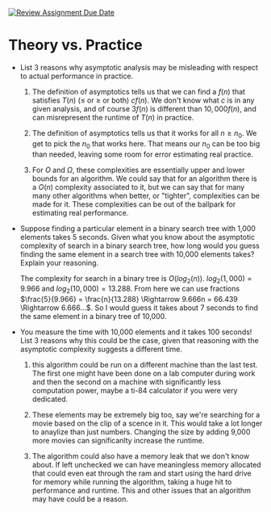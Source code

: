 [![Review Assignment Due Date](https://classroom.github.com/assets/deadline-readme-button-24ddc0f5d75046c5622901739e7c5dd533143b0c8e959d652212380cedb1ea36.svg)](https://classroom.github.com/a/FgMJElkj)
# Theory vs. Practice

- List 3 reasons why asymptotic analysis may be misleading with respect to
  actual performance in practice.

  1) The definition of asymptotics tells us that we can find a $f(n)$ that satisfies $T(n)$ ($\leq$ or $\geq$ or both) $cf(n)$. We don't know what $c$ is in any given analysis, and of course $3f(n)$ is different than $10,000f(n)$, and can misrepresent the runtime of $T(n)$ in practice. 

  2) The definition of asymptotics tells us that it works for all $n \geq n_0$. We get to pick the $n_0$ that works here. That means our $n_0$ can be too big than needed, leaving some room for error estimating real practice. 

  3) For $O$ and $\Omega$, these complexities are essentially upper and lower bounds for an algorithm. We could say that for an algorithm there is a $O(n)$ complexity associated to it, but we can say that for many many other algorithms when better, or "tighter", complexities can be made for it. These complexities can be out of the ballpark for estimating real performance. 

- Suppose finding a particular element in a binary search tree with 1,000
  elements takes 5 seconds. Given what you know about the asymptotic complexity
  of search in a binary search tree, how long would you guess finding the same
  element in a search tree with 10,000 elements takes? Explain your reasoning.

  The complexity for search in a binary tree is $O(log_2(n))$. $log_2(1,000) = 9.966$ and $log_2(10,000) = 13.288$. From here we can use fractions $\frac{5}{9.966} = \frac{n}{13.288} \Rightarrow 9.666n = 66.439 \Rightarrow 6.666...$. So I would guess it takes about 7 seconds to find the same element in a binary tree of 10,000. 

- You measure the time with 10,000 elements and it takes 100 seconds! List 3
  reasons why this could be the case, given that reasoning with the asymptotic
  complexity suggests a different time.

  1) this algorithm could be run on a different machine than the last test. The first one might have been done on a lab computer during work and then the second on a machine with significantly less computation power, maybe a ti-84 calculator if you were very dedicated. 

  2) These elements may be extremely big too, say we're searching for a movie based on the clip of a scence in it. This would take a lot longer to anaylize than just numbers. Changing the size by adding 9,000 more movies can significanlty increase the runtime.

  3)  The algorithm could also have a memory leak that we don't know about. If left unchecked we can have meaningless memory allocated that could even eat through the ram and start using the hard drive for memory while running the algorithm, taking a huge hit to performance and runtime. This and other issues that an algorithm may have could be a reason. 


